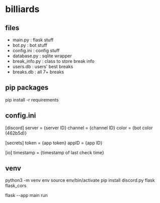 # billiards

## files
- main.py : flask stuff
- bot.py : bot stuff
- config.ini : config stuff
- database.py : sqlite wrapper
- break_info.py : class to store break info
- users.db : users' best breaks
- breaks.db : all 7+ breaks

## pip packages
pip install -r requirements

## config.ini
[discord]
server = {server ID}
channel = {channel ID}
color = {bot color (462b5d)}

[secrets]
token = {app token}
appID = {app ID}

[io]
timestamp = {timestamp of last check time}

## venv
python3 -m venv env
source env/bin/activate
pip install discord.py flask flask_cors

flask --app main run